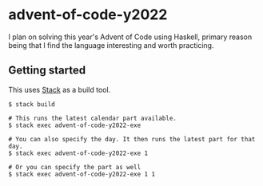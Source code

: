 # advent-of-code-y2022

I plan on solving this year's Advent of Code using Haskell, primary reason being that I find the language interesting and worth practicing.

## Getting started

This uses [Stack](https://docs.haskellstack.org/en/stable/) as a build tool.

```console
$ stack build

# This runs the latest calendar part available.
$ stack exec advent-of-code-y2022-exe

# You can also specify the day. It then runs the latest part for that day.
$ stack exec advent-of-code-y2022-exe 1

# Or you can specify the part as well
$ stack exec advent-of-code-y2022-exe 1 1
```
